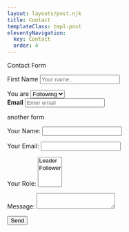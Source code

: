```yaml
---
layout: layouts/post.njk
title: Contact
templateClass: tmpl-post
eleventyNavigation:
  key: Contact
  order: 4
---
```


Contact Form
<div class="container">
  <label for="fname">First Name</label>
  <input type="text" id="fname" name="firstname" placeholder="Your name..">

  <label for="utype">You are</label>
  <select id="utype" name="usertype">
    <option value="following">Following</option>
    <option value="followed">Followed</option>
  </select>  
  <label for="email"><b>Email</b></label>
  <input type="text" placeholder="Enter email" name="email" required>
</div>

another form
<form name="contact" method="POST" data-netlify="true">
  <p>
    <label>Your Name: <input type="text" name="name" /></label>   
  </p>
  <p>
    <label>Your Email: <input type="email" name="email" /></label>
  </p>
  <p>
    <label>Your Role: <select name="role[]" multiple>
      <option value="leader">Leader</option>
      <option value="follower">Follower</option>
    </select></label>
  </p>
  <p>
    <label>Message: <textarea name="message"></textarea></label>
  </p>
  <p>
    <button type="submit">Send</button>
  </p>
</form>
